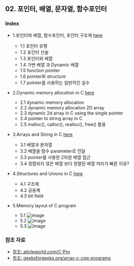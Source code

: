## 02. 포인터, 배열, 문자열, 함수포인터

### Index
* 1.포인터와 배열, 함수포인터, 포인터 구조체 [here](https://github.com/csbyun-data/C-Pro/blob/main/chap02/Pointer_and_Array/READ.md)
  * 1.1 포인터 유형
  * 1.2 포인터 산술
  * 1.3 포인터와 배열
  * 1.4 가변 배열 과 Dynamic 배열
  * 1.5 function pointer
  * 1.6 pointer와 structure
  * 1.7 pointer를 사용하는 일반적인 실수
 
* 2.Dynamic memory allocation in C [here](https://github.com/csbyun-data/C-Pro/blob/main/chap02/Pointer_and_Dynamic_Allocation/README.md)
  * 2.1 dynamic memory allocation
  * 2.2 dynamic memory allocation 2D array
  * 2.3 dynamic 2d array in C using the single pointer
  * 2.4 pointer to string array in C
  * 2.5 malloc(), calloc(), realloc(), free() 활용
    
* 3.Arrays and String in C [here](https://github.com/csbyun-data/C-Pro/blob/main/chap02/Arrays_and_Strings_in_C/README.md)
  * 3.1 배열과 문자열
  * 3.2 배열을 함수 parameter로 전달
  * 3.3 pointer를 사용한 2차원 배열 접근
  * 3.4 정렬되지 않은 배열 보다 정렬된 배열 처리가 빠른 이유?
    
* 4.Structures and Unions in C [here](https://github.com/csbyun-data/C-Pro/blob/main/chap02/Structures_and_Union/README.md)
  * 4.1 구조체
  * 4.2 공용체
  * 4.3 bit field

* 5.Memory layout of C program
  * 5.1 ![image](https://github.com/user-attachments/assets/3d6c3422-4a84-4d7a-8c4e-a46cc6bbb534)
  * 5.2 ![image](https://github.com/user-attachments/assets/1e64515f-558d-4873-82df-42772203f518)
  * 5.3 ![image](https://github.com/user-attachments/assets/871535be-4452-41a4-8dba-7f7daaa41c2b)

### 참조 자료
* [참조: aticleworld.com/C-Pro](https://aticleworld.com/C-Pro/#)
* [참조: geeksforgeeks.org/array-c-cpp-programs](https://www.geeksforgeeks.org/array-c-cpp-programs/)

